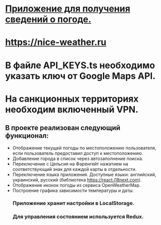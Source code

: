 # [Приложение для получения сведений о погоде.](https://nice-weather.ru)
#  https://nice-weather.ru

# В файле API_KEYS.ts необходимо указать ключ от Google Maps API.
# На санкционных территориях необходим включенный VPN.

## В проекте реализован следующий функционал:
* Отображение текущей погоды  по местоположению пользователя, если пользователь предоставил доступ к местоположению.
* Добавление города в список через автозаполнение поиска.
* Переключение с Цельсия на Фаренгейт нажатием на соответствующий знак для каждой карты в отдельности.
* Переключение языка приложения. Доступные языки: английский, украинский, русский (библиотека https://react.i18next.com). 
* Отображение иконок погоды из сервиса OpenWeatherMap.
* Построение графика зависимости температуры и даты.
  ### Приложение хранит настройки в LocalStorage.
  ### Для управления состоянием используется Redux.
  